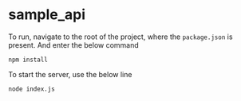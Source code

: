 # sample_api

To run, navigate to the root of the project, where the ```package.json``` is present. And enter the below command
```
npm install
```
To start the server, use the below line
```
node index.js
```
